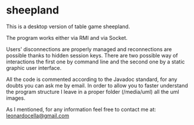 # sheepland

This is a desktop version of table game sheepland. 

The program works either via RMI and via Socket.

Users' disconnections are properly managed and reconnections are possible thanks to hidden session keys.
There are two possible way of interactions the first one by command line and the second one by a static graphic user interface.

All the code is commented according to the Javadoc standard, for any doubts you can ask me by email. 
In order to allow you to faster understand the program structure I leave in a proper folder (/media/uml) all the uml images.

As I mentioned, for any information feel free to contact me at: leonardocella@gmail.com
